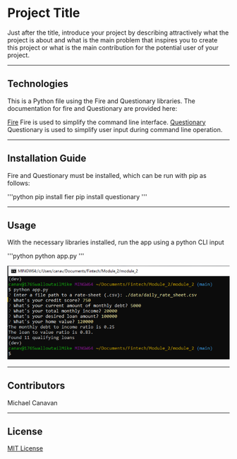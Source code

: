 # Project Title

Just after the title, introduce your project by describing attractively what the project is about and what is the main problem that inspires you to create this project or what is the main contribution for the potential user of your project.

---

## Technologies

This is a Python file using the Fire and Questionary libraries.  The documentation for fire and Questionary are provided here:

[Fire](https://google.github.io/python-fire/)
Fire is used to simplify the command line interface.
[Questionary](https://questionary.readthedocs.io/en/stable/index.html)
Questionary is used to simplify user input during command line operation.

---

## Installation Guide

Fire and Questionary must be installed, which can be run with pip as follows:

'''python
pip install fier
pip install questionary
'''

---

## Usage

With the necessary libraries installed, run the app using a python CLI input

'''python
python app.py
'''

![Image of the user input](input_image.PNG)

---

## Contributors

Michael Canavan

---

## License

[MIT License](https://choosealicense.com/licenses/mit/)
